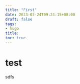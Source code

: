 ```yaml
---
title: "First"
date: 2023-05-24T09:24:15+08:00
draft: false
tags:
- hugo
title: 
toc: true
---
```

# test


sdfs
